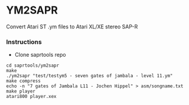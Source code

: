 # YM2SAPR

Convert Atari ST .ym files to Atari XL/XE stereo SAP-R

### Instructions

* Clone saprtools repo

```
cd saprtools/ym2sapr
make
./ym2sapr "test/testym5 - seven gates of jambala - level 11.ym"
make compress
echo -n "7 gates of Jambala L11 - Jochen Hippel" > asm/songname.txt
make player
atari800 player.xex
```

